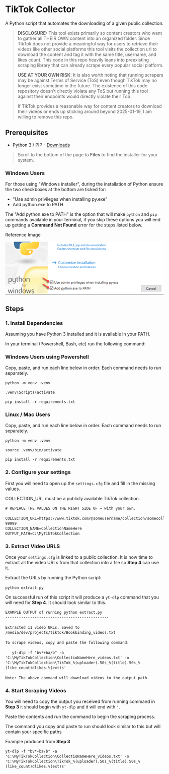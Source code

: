 # TikTok Collector
A Python script that automates the downloading of a given public collection.

> **DISCLOSURE:** This tool exists primarily so content creators who want to gather all THEIR OWN content into an organized folder. Since TikTok does not provide a meaningful way for users to retrieve their videos like other social platforms this tool visits the collection url to download the content and tag it with the same title, username, and likes count.
> This code in this repo heavily leans into preexisting scraping library that can already scrape every popular social platform.
>
> **USE AT YOUR OWN RISK**: It is also worth noting that running scrapers may be against Terms of Service (ToS) even though TikTok may no longer exist sometime in the future. The existence of this code repository doesn't directly violate any ToS but running this tool against their endpoints would directly violate their ToS.
>
> If TikTok provides a reasonable way for content creators to download their videos or ends up sticking around beyond 2025-01-19, I am willing to remove this repo.


## Prerequisites
* Python 3 / PIP - [Downloads](https://www.python.org/downloads/release/python-3128)
> Scroll to the bottom of the page to **Files** to find the installer for your system.


### Windows Users
For those using "Windows installer", during the installation of Python ensure the two checkboxes at the bottom are ticked for:
 * "Use admin privileges when installing py.exe"
 * Add python.exe to PATH


The "Add python.exe to PATH" is the option that will make `python` and `pip` commands available in your terminal, if you skip these options you will end up getting a **Command Not Found** error for the steps listed below.


Reference Image

![PythonPATH](images/installer-path.png)


## Steps

### 1. Install Dependencies
Assuming you have Python 3 installed and it is available in your PATH.


In your terminal (Powershell, Bash, etc) run the following command:

### Windows Users using Powershell
Copy, paste, and run each line below in order. Each command needs to run separately.

```
python -m venv .venv
```

```
.venv\Scripts\activate
```


```
pip install -r requirements.txt
```

### Linux / Mac Users
Copy, paste, and run each line below in order. Each command needs to run separately.

```
python -m venv .venv
```

```
source .venv/bin/activate
```

```
pip install -r requirements.txt
```


### 2. Configure your settings
First you will need to open up the `settings.cfg` file and fill in the missing values.

COLLECTION_URL must be a publicly available TikTok collection.

```
# REPLACE THE VALUES ON THE RIGHT SIDE OF = with your own.

COLLECTION_URL=https://www.tiktok.com/@someusername/collection/somecollection-99999
COLLECTION_NAME=CollectionNameHere
OUTPUT_PATH=C:\MyTikTokCollection
```

### 3. Extract Video URLS
Once your `settings.cfg` is linked to a public collection. It is now time to extract all the video URLs from that collection into a file so **Step 4** can use it.

Extract the URLs by running the Python script:

`python extract.py`

On successful run of this script it will produce a `yt-dlp` command that you will need for **Step 4**. It should look similar to this.

```
EXAMPLE OUTPUT of running python extract.py
----------------------------------------------

Extracted 11 video URLs. Saved to /media/dev/projects/tiktok/Bookbinding_videos.txt

To scrape videos, copy and paste the following command: 

   yt-dlp -f "bv*+ba/b" -a 'C:\MyTikTokCollection\CollectioNameHere_videos.txt' -o 'C:\MyTikTokCollection\TikTok_%(uploader).50s_%(title).50s_%(like_count)dlikes.%(ext)s'

Note: The above command will download videos to the output path.
```

### 4. Start Scraping Videos

You will need to copy the output you received from running command in **Step 3** it should begin with `yt-dlp` and it will end with `'`.

Paste the contents and run the command to begin the scraping process.

The command you copy and paste to run should look similar to this but will contain your specific paths

Example produced from **Step 3**

```
yt-dlp -f "bv*+ba/b" -a 'C:\MyTikTokCollection\CollectioNameHere_videos.txt' -o 'C:\MyTikTokCollection\TikTok_%(uploader).50s_%(title).50s_%(like_count)dlikes.%(ext)s'
```